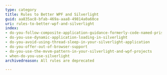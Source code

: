 ```yaml
---
type: category
title: Rules to Better WPF and Silverlight
guid: aa835ac8-bfab-469a-aaa8-49814a0a60ce
uri: rules-to-better-wpf-and-silverlight
index:
- do-you-follow-composite-application-guidance-formerly-code-named-prism-in-your-silverlight-and-wpf-projects
- do-you-use-dynamic-application-loading-in-silverlight
- do-you-avoid-using-thread-sleep-in-your-silverlight-application
- do-you-offer-out-of-browser-support
- do-you-use-the-mvvm-pattern-in-your-silverlight-and-wpf-projects
- when-do-you-use-silverlight
archivedreason: All rules are deprecated

---
```


